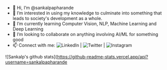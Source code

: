 - 👋 Hi, I’m @sankalpapharande
- 👀 I’m interested in using my knowledge to culminate into something that leads to society's development as a whole. 
- 🌱 I’m currently learning Computer Vision, NLP, Machine Learning and Deep Learning
- 💞️ I’m looking to collaborate on anything involving AI/ML for something good
- 📫 Connect with me: ![LinkedIn](https://www.linkedin.com/in/sankalpapharande/) | ![Twitter](https://twitter.com/sankalp_1501)  | ![Instagram](https://www.instagram.com/spaceboy_._/)

![Sankalp's github stats](https://github-readme-stats.vercel.app/api?username=sankalpapharande


<!---
sankalpapharande/sankalpapharande is a ✨ special ✨ repository because its `README.md` (this file) appears on your GitHub profile.
You can click the Preview link to take a look at your changes.
--->
